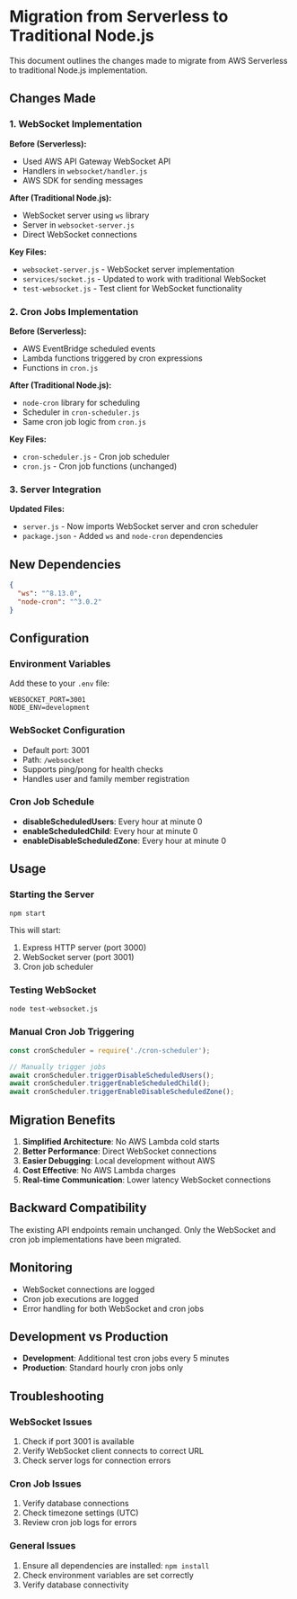 # Migration from Serverless to Traditional Node.js

This document outlines the changes made to migrate from AWS Serverless to traditional Node.js implementation.

## Changes Made

### 1. WebSocket Implementation

**Before (Serverless):**
- Used AWS API Gateway WebSocket API
- Handlers in `websocket/handler.js`
- AWS SDK for sending messages

**After (Traditional Node.js):**
- WebSocket server using `ws` library
- Server in `websocket-server.js`
- Direct WebSocket connections

**Key Files:**
- `websocket-server.js` - WebSocket server implementation
- `services/socket.js` - Updated to work with traditional WebSocket
- `test-websocket.js` - Test client for WebSocket functionality

### 2. Cron Jobs Implementation

**Before (Serverless):**
- AWS EventBridge scheduled events
- Lambda functions triggered by cron expressions
- Functions in `cron.js`

**After (Traditional Node.js):**
- `node-cron` library for scheduling
- Scheduler in `cron-scheduler.js`
- Same cron job logic from `cron.js`

**Key Files:**
- `cron-scheduler.js` - Cron job scheduler
- `cron.js` - Cron job functions (unchanged)

### 3. Server Integration

**Updated Files:**
- `server.js` - Now imports WebSocket server and cron scheduler
- `package.json` - Added `ws` and `node-cron` dependencies

## New Dependencies

```json
{
  "ws": "^8.13.0",
  "node-cron": "^3.0.2"
}
```

## Configuration

### Environment Variables

Add these to your `.env` file:

```env
WEBSOCKET_PORT=3001
NODE_ENV=development
```

### WebSocket Configuration

- Default port: 3001
- Path: `/websocket`
- Supports ping/pong for health checks
- Handles user and family member registration

### Cron Job Schedule

- **disableScheduledUsers**: Every hour at minute 0
- **enableScheduledChild**: Every hour at minute 0  
- **enableDisableScheduledZone**: Every hour at minute 0

## Usage

### Starting the Server

```bash
npm start
```

This will start:
1. Express HTTP server (port 3000)
2. WebSocket server (port 3001)
3. Cron job scheduler

### Testing WebSocket

```bash
node test-websocket.js
```

### Manual Cron Job Triggering

```javascript
const cronScheduler = require('./cron-scheduler');

// Manually trigger jobs
await cronScheduler.triggerDisableScheduledUsers();
await cronScheduler.triggerEnableScheduledChild();
await cronScheduler.triggerEnableDisableScheduledZone();
```

## Migration Benefits

1. **Simplified Architecture**: No AWS Lambda cold starts
2. **Better Performance**: Direct WebSocket connections
3. **Easier Debugging**: Local development without AWS
4. **Cost Effective**: No AWS Lambda charges
5. **Real-time Communication**: Lower latency WebSocket connections

## Backward Compatibility

The existing API endpoints remain unchanged. Only the WebSocket and cron job implementations have been migrated.

## Monitoring

- WebSocket connections are logged
- Cron job executions are logged
- Error handling for both WebSocket and cron jobs

## Development vs Production

- **Development**: Additional test cron jobs every 5 minutes
- **Production**: Standard hourly cron jobs only

## Troubleshooting

### WebSocket Issues
1. Check if port 3001 is available
2. Verify WebSocket client connects to correct URL
3. Check server logs for connection errors

### Cron Job Issues
1. Verify database connections
2. Check timezone settings (UTC)
3. Review cron job logs for errors

### General Issues
1. Ensure all dependencies are installed: `npm install`
2. Check environment variables are set correctly
3. Verify database connectivity 